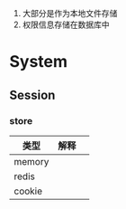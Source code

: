 1. 大部分是作为本地文件存储
2. 权限信息存储在数据库中











# System

## Session

### store

| 类型   | 解释 |      |
| ------ | ---- | ---- |
| memory |      |      |
| redis  |      |      |
| cookie |      |      |

